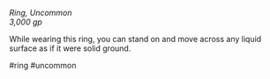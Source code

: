 *Ring, Uncommon*  
*3,000 gp*

While wearing this ring, you can stand on and move across any liquid surface as if it were solid ground.

#ring #uncommon
